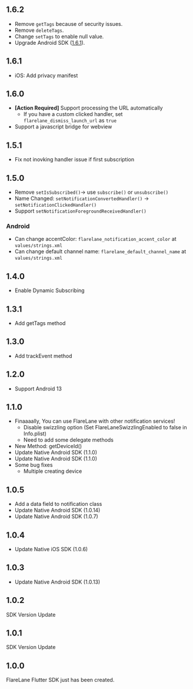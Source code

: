 ## 1.6.2

- Remove `getTags` because of security issues.
- Remove `deleteTags`.
- Change `setTags` to enable null value.
- Upgrade Android SDK ([1.6.1](https://github.com/flarelane/FlareLane-Android-SDK/releases)).

## 1.6.1

- iOS: Add privacy manifest

## 1.6.0

- **[Action Required]** Support processing the URL automatically
  - If you have a custom clicked handler, set `flarelane_dismiss_launch_url` as `true`
- Support a javascript bridge for webview

## 1.5.1

- Fix not inovking handler issue if first subscription

## 1.5.0

- Remove `setIsSubscribed()`-> use `subscribe()` or `unsubscribe()`
- Name Changed: `setNotificationConvertedHandler()` -> `setNotificationClickedHandler()`
- Support `setNotificationForegroundReceivedHandler()`

### Android

- Can change accentColor: `flarelane_notification_accent_color` at `values/strings.xml`
- Can change default channel name: `flarelane_default_channel_name` at `values/strings.xml`

## 1.4.0

- Enable Dynamic Subscribing

## 1.3.1

- Add getTags method

## 1.3.0

- Add trackEvent method

## 1.2.0

- Support Android 13

## 1.1.0

- Finaaaally, You can use FlareLane with other notification services!
  - Disable swizzling option (Set FlareLaneSwizzlingEnabled to false in Info.plist)
  - Need to add some delegate methods
- New Method: getDeviceId()
- Update Native Android SDK (1.1.0)
- Update Native Android SDK (1.1.0)
- Some bug fixes
  - Multiple creating device

## 1.0.5

- Add a data field to notification class
- Update Native Android SDK (1.0.14)
- Update Native Android SDK (1.0.7)

## 1.0.4

- Update Native iOS SDK (1.0.6)

## 1.0.3

- Update Native Android SDK (1.0.13)

## 1.0.2

SDK Version Update

## 1.0.1

SDK Version Update

## 1.0.0

FlareLane Flutter SDK just has been created.
